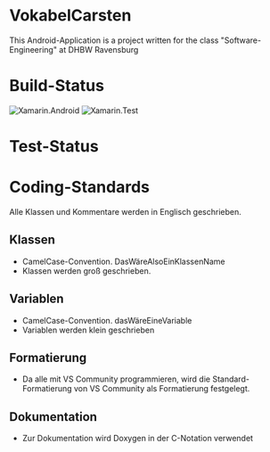 # VokabelCarsten
This Android-Application is a project written for the class "Software-Engineering" at DHBW Ravensburg

# Build-Status
![Xamarin.Android](https://github.com/SariusRu/VokabelCarsten/workflows/Xamarin.Android/badge.svg)
![Xamarin.Test](https://github.com/SariusRu/VokabelCarsten/workflows/Xamarin.Test/badge.svg)

# Test-Status

# Coding-Standards
Alle Klassen und Kommentare werden in Englisch geschrieben.
## Klassen
 - CamelCase-Convention. DasWäreAlsoEinKlassenName
 - Klassen werden groß geschrieben.
## Variablen
 - CamelCase-Convention. dasWäreEineVariable
 - Variablen werden klein geschrieben
## Formatierung
 - Da alle mit VS Community programmieren, wird die Standard-Formatierung von VS Community als Formatierung festgelegt.
## Dokumentation
 - Zur Dokumentation wird Doxygen in der C-Notation verwendet
